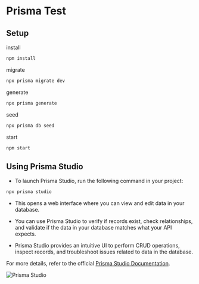# Prisma Test

## Setup

install

```bash
npm install
```

migrate

```bash
npx prisma migrate dev
```

generate

```bash
npx prisma generate
```

seed

```bash
npx prisma db seed
```

start

```bash
npm start
```

## Using Prisma Studio

- To launch Prisma Studio, run the following command in your project:

```bash
npx prisma studio
```

- This opens a web interface where you can view and edit data in your database.
- You can use Prisma Studio to verify if records exist, check relationships, and validate if the data in your database matches what your API expects.

- Prisma Studio provides an intuitive UI to perform CRUD operations, inspect records, and troubleshoot issues related to data in the database.

For more details, refer to the official [Prisma Studio Documentation](https://www.prisma.io/docs/concepts/components/prisma-studio).

![Prisma Studio](https://i.imgur.com/UflwxKJ.png)